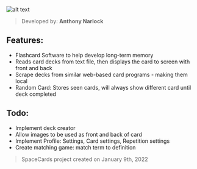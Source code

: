 ![alt text](https://i.imgur.com/YAyoFpK.png)

> Developed by: <b>Anthony Narlock</b>

## Features:
- Flashcard Software to help develop long-term memory
- Reads card decks from text file, then displays the card to screen with front and back
- Scrape decks from similar web-based card programs - making them local
- Random Card: Stores seen cards, will always show different card until deck completed

## Todo:
- Implement deck creator
- Allow images to be used as front and back of card
- Implement Profile: Settings, Card settings, Repetition settings
- Create matching game: match term to definition

> SpaceCards project created on January 9th, 2022
